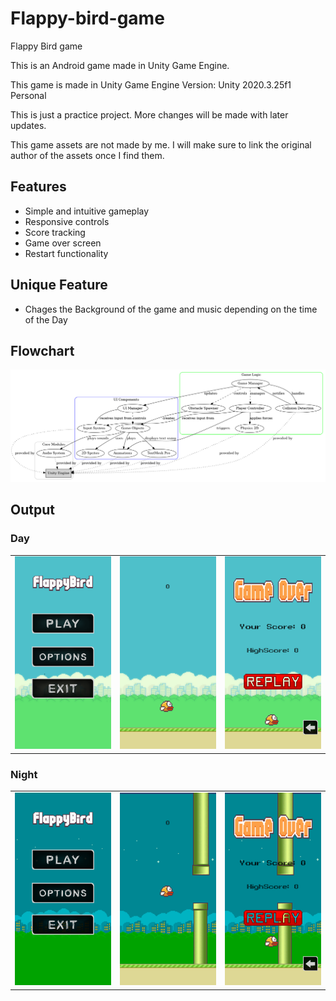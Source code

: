 # Flappy-bird-game

Flappy Bird game

This is an Android game made in Unity Game Engine.

This game is made in Unity Game Engine Version: Unity 2020.3.25f1 Personal <DX11>

This is just a practice project. More changes will be made with later updates.

This game assets are not made by me.
I will make sure to link the original author of the assets once I find them.

## Features

- Simple and intuitive gameplay
- Responsive controls
- Score tracking
- Game over screen
- Restart functionality

## Unique Feature

- Chages the Background of the game and music depending on the time of the Day

## Flowchart

![Flowchart](Flowchart.jpeg)

## Output

### Day

<p float="left">
<table>
<tr>
<td>
<img src="screenshots/Day/Screenshot_day (1).png" width="300" /></td><td> <img src="screenshots/Day/Screenshot_day (2).png" width="300" /></td> <td>
<img src="screenshots/Day/Screenshot_day (3).png" width="300" /></td> 
</tr></table>
</p>

### Night

<p float="left">
<table>
<tr>
<td>
<img src="screenshots/Night/Screenshot_night (1).png" width="300" /></td><td> <img src="screenshots/Night/Screenshot_night (2).png" width="300" /></td> <td>
<img src="screenshots/Night/Screenshot_night (3).png" width="300" /></td> 
</tr></table>
</p>
